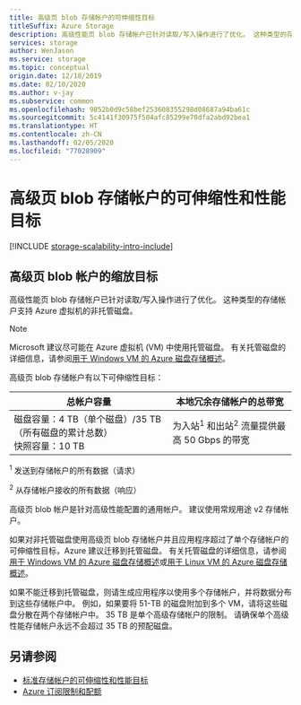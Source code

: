 ```yaml
---
title: 高级页 blob 存储帐户的可伸缩性目标
titleSuffix: Azure Storage
description: 高级性能页 blob 存储帐户已针对读取/写入操作进行了优化。 这种类型的存储帐户支持 Azure 虚拟机的非托管磁盘。
services: storage
author: WenJason
ms.service: storage
ms.topic: conceptual
origin.date: 12/18/2019
ms.date: 02/10/2020
ms.author: v-jay
ms.subservice: common
ms.openlocfilehash: 9852b0d9c58bef253608355298d08687a94ba61c
ms.sourcegitcommit: 5c4141f30975f504afc85299e70dfa2abd92bea1
ms.translationtype: HT
ms.contentlocale: zh-CN
ms.lasthandoff: 02/05/2020
ms.locfileid: "77028909"
---
```

# <a name="scalability-and-performance-targets-for-premium-page-blob-storage-accounts"></a>高级页 blob 存储帐户的可伸缩性和性能目标

[!INCLUDE [storage-scalability-intro-include](../../../includes/storage-scalability-intro-include.md)]

## <a name="scale-targets-for-premium-page-blob-accounts"></a>高级页 blob 帐户的缩放目标

高级性能页 blob 存储帐户已针对读取/写入操作进行了优化。 这种类型的存储帐户支持 Azure 虚拟机的非托管磁盘。

> [!NOTE]
> Microsoft 建议尽可能在 Azure 虚拟机 (VM) 中使用托管磁盘。 有关托管磁盘的详细信息，请参阅[用于 Windows VM 的 Azure 磁盘存储概述](../../virtual-machines/windows/managed-disks-overview.md)。

高级页 blob 存储帐户有以下可伸缩性目标：

| 总帐户容量                            | 本地冗余存储帐户的总带宽                     |
| ------------------------------------------------- | --------------------------------------------------------------------------- |
| 磁盘容量：4 TB（单个磁盘）/35 TB（所有磁盘的累计总数） <br>快照容量：10 TB | 为入站<sup>1</sup> 和出站<sup>2</sup> 流量提供最高 50 Gbps 的带宽 |

<sup>1</sup> 发送到存储帐户的所有数据（请求）

<sup>2</sup> 从存储帐户接收的所有数据（响应）

高级页 blob 帐户是针对高级性能配置的通用帐户。 建议使用常规用途 v2 存储帐户。

如果对非托管磁盘使用高级页 blob 存储帐户并且应用程序超过了单个存储帐户的可伸缩性目标，Azure 建议迁移到托管磁盘。 有关托管磁盘的详细信息，请参阅[用于 Windows VM 的 Azure 磁盘存储概述](../../virtual-machines/windows/managed-disks-overview.md)或[用于 Linux VM 的 Azure 磁盘存储概述](../../virtual-machines/linux/managed-disks-overview.md)。

如果不能迁移到托管磁盘，则请生成应用程序以使用多个存储帐户，并将数据分布到这些存储帐户中。 例如，如果要将 51-TB 的磁盘附加到多个 VM，请将这些磁盘分散在两个存储帐户中。 35 TB 是单个高级存储帐户的限制。 请确保单个高级性能存储帐户永远不会超过 35 TB 的预配磁盘。

## <a name="see-also"></a>另请参阅

- [标准存储帐户的可伸缩性和性能目标](../common/scalability-targets-standard-account.md)
- [Azure 订阅限制和配额](../../azure-resource-manager/management/azure-subscription-service-limits.md)
